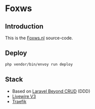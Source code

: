 # Foxws

## Introduction

This is the [Foxws.nl](https://foxws.nl/) source-code.

## Deploy

```bash
php vendor/bin/envoy run deploy
```

## Stack

- Based on [Laravel Beyond CRUD](https://laravel-beyond-crud.com/) (DDD)
- [Livewire V3](https://livewire.laravel.com/)
- [Traefik](https://traefik.io/traefik/)
